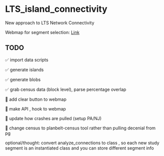 # LTS_island_connectivity

New approach to LTS Network Connectivity

Webmap for segment selection:
[Link](https://dvrpc.github.io/LTS_island_connectivity/)

## TODO

:white_check_mark: import data scripts

:white_check_mark: generate islands

:white_check_mark: generate blobs

:white_check_mark: grab census data (block level), parse percentage overlap

:black_square_button: add clear button to webmap

:black_square_button: make API , hook to webmap

:black_square_button: update how crashes are pulled (setup PA/NJ)

:black_square_button: change census to planbelt-census tool rather than pulling decenial from pg

optional/thought: convert analyze_connections to class , so each new study segment is an instantiated class and you can store different segment info 
